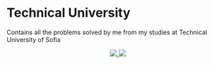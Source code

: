 # Technical University
Contains all the problems solved by me from my studies at Technical University of Sofia

<p align="center">
  <a href="https://github.com/AlexKa03/Technical_University/tree/main/1.%20Introduction%20to%20Programming">
    <img src="https://skillicons.dev/icons?i=cs" />
  </a>
  
  <a href="https://github.com/AlexKa03/Technical_University/tree/main/2.%20Applied%20Informatics">
    <img src="https://skillicons.dev/icons?i=c" />
  </a>
</p>
